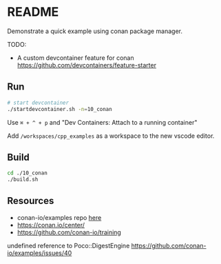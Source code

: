 # README

Demonstrate a quick example using conan package manager.  

TODO:

* A custom devcontainer feature for conan https://github.com/devcontainers/feature-starter

## Run

```sh
# start devcontainer
./startdevcontainer.sh -n=10_conan
```

Use `⌘ + ^ + p` and "Dev Containers: Attach to a running container"

Add `/workspaces/cpp_examples` as a workspace to the new vscode editor.  

## Build

```sh
cd ./10_conan
./build.sh
```

## Resources

* conan-io/examples repo [here](https://github.com/conan-io/examples)  
* https://conan.io/center/
* https://github.com/conan-io/training

undefined reference to Poco::DigestEngine https://github.com/conan-io/examples/issues/40